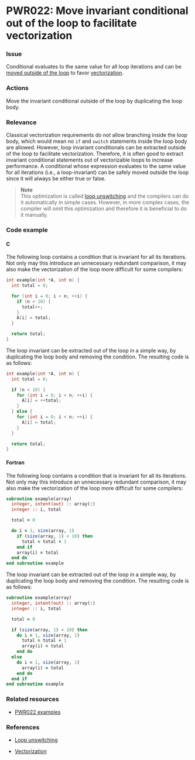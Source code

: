 # PWR022: Move invariant conditional out of the loop to facilitate vectorization

### Issue

Conditional evaluates to the same value for all loop iterations and can be
[moved outside of the loop](../../Glossary/Loop-unswitching.md) to favor
[vectorization](../../Glossary/Vectorization.md).

### Actions

Move the invariant conditional outside of the loop by duplicating the loop body.

### Relevance

Classical vectorization requirements do not allow branching inside the loop
body, which would mean no `if` and `switch` statements inside the loop body are
allowed. However, loop invariant conditionals can be extracted outside of the
loop to facilitate vectorization. Therefore, it is often good to extract
invariant conditional statements out of vectorizable loops to increase
performance. A conditional whose expression evaluates to the same value for all
iterations (i.e., a loop-invariant) can be safely moved outside the loop since
it will always be either true or false.

>**Note**  
>This optimization is called
>[loop unswitching](../../Glossary/Loop-unswitching.md) and the compilers can do
>it automatically in simple cases. However, in more complex cases, the compiler
>will omit this optimization and therefore it is beneficial to do it manually.

### Code example

#### C

The following loop contains a condition that is invariant for all its
iterations. Not only may this introduce an unnecessary redundant comparison, it
may also make the vectorization of the loop more difficult for some compilers:

```c
int example(int *A, int n) {
  int total = 0;

  for (int i = 0; i < n; ++i) {
    if (n < 10) {
      total++;
    }
    A[i] = total;
  }

  return total;
}
```

The loop invariant can be extracted out of the loop in a simple way, by
duplicating the loop body and removing the condition. The resulting code is as
follows:

```c
int example(int *A, int n) {
  int total = 0;

  if (n < 10) {
    for (int i = 0; i < n; ++i) {
      A[i] = ++total;
    }
  } else {
    for (int i = 0; i < n; ++i) {
      A[i] = total;
    }
  }

  return total;
}
```

#### Fortran

The following loop contains a condition that is invariant for all its
iterations. Not only may this introduce an unnecessary redundant comparison, it
may also make the vectorization of the loop more difficult for some compilers:

```f90
subroutine example(array)
  integer, intent(out) :: array(:)
  integer :: i, total

  total = 0

  do i = 1, size(array, 1)
    if (size(array, 1) < 10) then
      total = total + 1
    end if
    array(i) = total
  end do
end subroutine example
```

The loop invariant can be extracted out of the loop in a simple way, by
duplicating the loop body and removing the condition. The resulting code is as
follows:

```f90
subroutine example(array)
  integer, intent(out) :: array(:)
  integer :: i, total

  total = 0

  if (size(array, 1) < 10) then
    do i = 1, size(array, 1)
      total = total + 1
      array(i) = total
    end do
  else
    do i = 1, size(array, 1)
      array(i) = total
    end do
  end if
end subroutine example
```

### Related resources

* [PWR022 examples](../PWR022)

### References

* [Loop unswitching](../../Glossary/Loop-unswitching.md)

* [Vectorization](../../Glossary/Vectorization.md)
